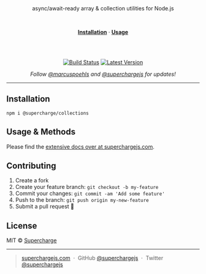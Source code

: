 <div align="center">
  <br/>
  <br/>
  <p>
    async/await-ready array & collection utilities for Node.js
  </p>
  <br/>
  <p>
    <a href="#installation"><strong>Installation</strong></a> ·
    <a href="#usage-methods"><strong>Usage</strong></a>
  </p>
  <br/>
  <br/>
  <p>
    <a href="https://travis-ci.com/superchargejs/collections"><img src="https://travis-ci.com/superchargejs/collections.svg?branch=master" alt="Build Status" data-canonical-src="https://travis-ci.com/superchargejs/collections.svg?branch=master" style="max-width:100%;"></a>
    <a href="https://www.npmjs.com/package/@supercharge/collections"><img src="https://img.shields.io/npm/v/@supercharge/collections.svg" alt="Latest Version"></a>
  </p>
  <p>
    <em>Follow <a href="http://twitter.com/marcuspoehls">@marcuspoehls</a> and <a href="http://twitter.com/superchargejs">@superchargejs</a> for updates!</em>
  </p>
</div>

---

## Installation

```
npm i @supercharge/collections
```


## Usage & Methods
Please find the [extensive docs over at superchargejs.com](https://superchargejs.com/docs/collections).


## Contributing

1.  Create a fork
2.  Create your feature branch: `git checkout -b my-feature`
3.  Commit your changes: `git commit -am 'Add some feature'`
4.  Push to the branch: `git push origin my-new-feature`
5.  Submit a pull request 🚀


## License
MIT © [Supercharge](https://superchargejs.com)

---

> [superchargejs.com](https://superchargejs.com) &nbsp;&middot;&nbsp;
> GitHub [@superchargejs](https://github.com/superchargejs/) &nbsp;&middot;&nbsp;
> Twitter [@superchargejs](https://twitter.com/superchargejs)
